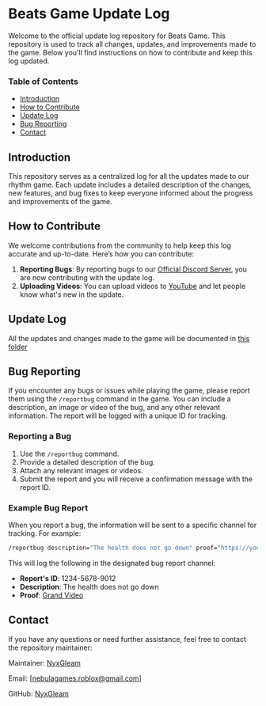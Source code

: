# **Beats Game Update Log**

Welcome to the official update log repository for Beats Game. This repository is used to track all changes, updates, and improvements made to the game. Below you'll find instructions on how to contribute and keep this log updated.

### Table of Contents

- [Introduction](#introduction)
- [How to Contribute](#how-to-contribute)
- [Update Log](#update-log)
- [Bug Reporting](#bug-reporting)
- [Contact](#contact)

## Introduction

This repository serves as a centralized log for all the updates made to our rhythm game. Each update includes a detailed description of the changes, new features, and bug fixes to keep everyone informed about the progress and improvements of the game.

## How to Contribute

We welcome contributions from the community to help keep this log accurate and up-to-date. Here’s how you can contribute:

1. **Reporting Bugs**: By reporting bugs to our [Official Discord Server](https://discord.gg/fjuPAffY), you are now contributing with the update log.
2. **Uploading Videos**: You can upload videos to [YouTube](https://www.youtube.com/) and let people know what's new in the update.

## Update Log

All the updates and changes made to the game will be documented in [this folder]()

## Bug Reporting

If you encounter any bugs or issues while playing the game, please report them using the `/reportbug` command in the game. You can include a description, an image or video of the bug, and any other relevant information. The report will be logged with a unique ID for tracking.

### Reporting a Bug

1. Use the `/reportbug` command.
2. Provide a detailed description of the bug.
3. Attach any relevant images or videos.
4. Submit the report and you will receive a confirmation message with the report ID.

### Example Bug Report

When you report a bug, the information will be sent to a specific channel for tracking. For example:

```sh
/reportbug description="The health does not go down" proof="https://youtu.be/dQw4w9WgXcQ?si=rirakqLKSDsasVqq"
```
This will log the following in the designated bug report channel:

- **Report's ID**: 1234-5678-9012
- **Description**: The health does not go down
- **Proof**: [Grand Video](https://youtu.be/dQw4w9WgXcQ?si=rirakqLKSDsasVqq)

## Contact

If you have any questions or need further assistance, feel free to contact the repository maintainer:

Maintainer: [NyxGleam](https://github.com/NyxGleam)

Email: [nebulagames.roblox@gmail.com]

GitHub: [NyxGleam](https://github.com/NyxGleam)

